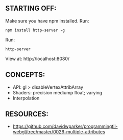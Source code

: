 ## STARTING OFF:

Make sure you have npm installed.
Run:
```
npm install http-server -g
```

Run:
```
http-server
```

View at: http://localhost:8080/

## CONCEPTS:

* API: gl > disableVertexAttribArray
* Shaders: precision mediump float; varying
* Interpolation

## RESOURCES:

* https://github.com/davidwparker/programmingtil-webgl/tree/master/0026-multiple-attributes
